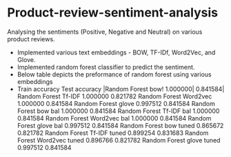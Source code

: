 # Product-review-sentiment-analysis
Analysing the sentiments (Positive, Negative and Neutral) on various product reviews.
* Implemented various text embeddings - BOW, TF-IDf, Word2Vec, and Glove.
* Implemented random forest classifier to predict the sentiment.
* Below table depicts the preformance of random forest using various embeddings
* 	Train accuracy	Test accuracy
|Random Forest bow!	1.000000|	0.841584|
Random Forest Tf-IDF	1.000000	0.821782
Random Forest Word2vec	1.000000	0.841584
Random Forest glove	0.997512	0.841584
Random Forest bow bal	1.000000	0.841584
Random Forest Tf-IDF bal	1.000000	0.841584
Random Forest Word2vec bal	1.000000	0.841584
Random Forest glove bal	0.997512	0.841584
Random Forest bow tuned	0.865672	0.821782
Random Forest Tf-IDF tuned	0.899254	0.831683
Random Forest Word2vec tuned	0.896766	0.821782
Random Forest glove tuned	0.997512	0.841584
 
